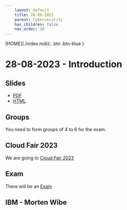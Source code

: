 ```yaml
---
    layout: default
    title: 28-08-2023
    parent: Cybersecurity
    has_children: false
    nav_order: 20
---
```


<span class="fs-1">
[HOME](./index.md){: .btn .btn-blue }
</span>

# 28-08-2023 - Introduction

## Slides
- [PDF](./slide/introduction.pdf)
- [HTML](./slide/introduction.html)

## Groups
You need to form groups of 4 to 6 for the exam.

## Cloud Fair 2023
We are going to [Cloud Fair 2023](cloudfair.md)

## Exam
There will be an [Exam](exam.md)

## IBM - Morten Wibe